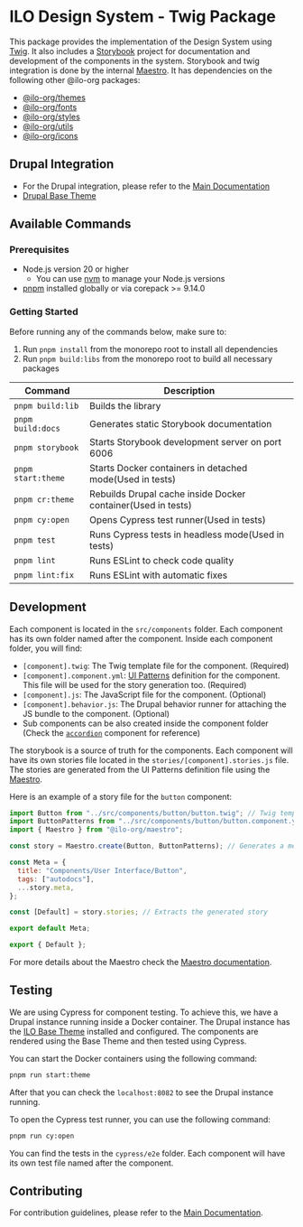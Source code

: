 # ILO Design System - Twig Package

This package provides the implementation of the Design System using [Twig](https://twig.symfony.com/). It also includes a [Storybook](https://storybook.js.org/) project for documentation and development of the components in the system. Storybook and twig integration is done by the internal [Maestro](https://github.com/international-labour-organization/designsystem/tree/develop/packages/maestro). It has dependencies on the following other @ilo-org packages:

- [@ilo-org/themes](./packages/themes)
- [@ilo-org/fonts](./packages/fonts)
- [@ilo-org/styles](./packages/styles)
- [@ilo-org/utils](./packages/utils)
- [@ilo-org/icons](./packages/icons)

## Drupal Integration

- For the Drupal integration, please refer to the [Main Documentation](https://twig.ui.ilo.org/?path=/docs/get-started-use-with-drupal--docs)
- [Drupal Base Theme](https://github.com/international-labour-organization/ilo_base_theme)

## Available Commands

### Prerequisites

- Node.js version 20 or higher
  - You can use [nvm](https://github.com/nvm-sh/nvm) to manage your Node.js versions
- [pnpm](https://pnpm.io/) installed globally or via corepack >= 9.14.0

### Getting Started

Before running any of the commands below, make sure to:

1. Run `pnpm install` from the monorepo root to install all dependencies
2. Run `pnpm build:libs` from the monorepo root to build all necessary packages

| Command            | Description                                                  |
| ------------------ | ------------------------------------------------------------ |
| `pnpm build:lib`   | Builds the library                                           |
| `pnpm build:docs`  | Generates static Storybook documentation                     |
| `pnpm storybook`   | Starts Storybook development server on port 6006             |
| `pnpm start:theme` | Starts Docker containers in detached mode(Used in tests)     |
| `pnpm cr:theme`    | Rebuilds Drupal cache inside Docker container(Used in tests) |
| `pnpm cy:open`     | Opens Cypress test runner(Used in tests)                     |
| `pnpm test`        | Runs Cypress tests in headless mode(Used in tests)           |
| `pnpm lint`        | Runs ESLint to check code quality                            |
| `pnpm lint:fix`    | Runs ESLint with automatic fixes                             |

## Development

Each component is located in the `src/components` folder. Each component has its own folder named after the component. Inside each component folder, you will find:

- `[component].twig`: The Twig template file for the component. (Required)
- `[component].component.yml`: [UI Patterns](https://www.drupal.org/project/ui_patterns) definition for the component. This file will be used for the story generation too. (Required)
- `[component].js`: The JavaScript file for the component. (Optional)
- `[component].behavior.js`: The Drupal behavior runner for attaching the JS bundle to the component. (Optional)
- Sub components can be also created inside the component folder (Check the [`accordion`](./src/components/accordion) component for reference)

The storybook is a source of truth for the components. Each component will have its own stories file located in the `stories/[component].stories.js` file. The stories are generated from the UI Patterns definition file using the [Maestro](../maestro/README.md).

Here is an example of a story file for the `button` component:

```js
import Button from "../src/components/button/button.twig"; // Twig template
import ButtonPatterns from "../src/components/button/button.component.yml"; // UI Patterns definition
import { Maestro } from "@ilo-org/maestro";

const story = Maestro.create(Button, ButtonPatterns); // Generates a meta and stories from the UI Patterns definition

const Meta = {
  title: "Components/User Interface/Button",
  tags: ["autodocs"],
  ...story.meta,
};

const [Default] = story.stories; // Extracts the generated story

export default Meta;

export { Default };
```

For more details about the Maestro check the [Maestro documentation](../maestro/README.md).

## Testing

We are using Cypress for component testing. To achieve this, we have a Drupal instance running inside a Docker container. The Drupal instance has the [ILO Base Theme](https://github.com/international-labour-organization/ilo_base_theme) installed and configured. The components are rendered using the Base Theme and then tested using Cypress.

You can start the Docker containers using the following command:

```bash
pnpm run start:theme
```

After that you can check the `localhost:8082` to see the Drupal instance running.

To open the Cypress test runner, you can use the following command:

```bash
pnpm run cy:open
```

You can find the tests in the `cypress/e2e` folder. Each component will have its own test file named after the component.

## Contributing

For contribution guidelines, please refer to the [Main Documentation](../contributing.md).

